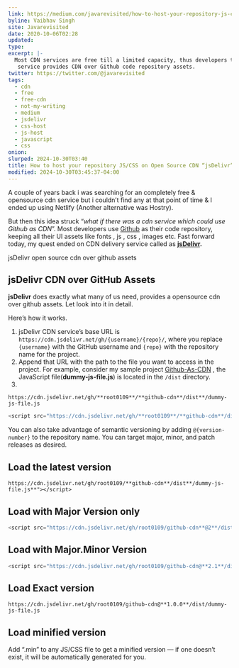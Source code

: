 ```yaml
---
link: https://medium.com/javarevisited/how-to-host-your-repository-js-css-on-open-source-cdn-jsdelivr-4de252d6fbad
byline: Vaibhav Singh
site: Javarevisited
date: 2020-10-06T02:28
updated:
type:
excerpt: |-
  Most CDN services are free till a limited capacity, thus developers tend to provide github raw urls as CDN for demo purposes in their projects. But jsDeliver open source 
   service provides CDN over Github code repository assets.
twitter: https://twitter.com/@javarevisited
tags:
  - cdn
  - free
  - free-cdn
  - not-my-writing
  - medium
  - jsdelivr
  - css-host
  - js-host
  - javascript
  - css
onion:
slurped: 2024-10-30T03:40
title: How to host your repository JS/CSS on Open Source CDN “jsDelivr”
modified: 2024-10-30T03:45:37-04:00
---
```


A couple of years back i was searching for an completely free & opensource cdn service but i couldn’t find any at that point of time & I ended up using Netlify (Another alternative was Hostry).

But then this idea struck “_what if there was a cdn service which could use Github as CDN_”. Most developers use [Github](https://medium.com/@javinpaul/top-10-free-courses-to-learn-git-and-github-best-of-lot-967aa314ea) as their code repository, keeping all their UI assets like fonts , js , css , images etc. Fast forward today, my quest ended on CDN delivery service called as [**jsDelivr**](https://www.jsdelivr.com/?docs=gh)**.**

jsDelivr open source cdn over github assets

## jsDelivr CDN over GitHub Assets

**jsDelivr** does exactly what many of us need, provides a opensource cdn over github assets. Let look into it in detail.

Here’s how it works.

1. jsDelivr CDN service’s base URL is `https://cdn.jsdelivr.net/gh/{username}/{repo}/`, where you replace `{username}` with the GitHub username and `{repo}` with the repository name for the project.
2. Append that URL with the path to the file you want to access in the project. For example, consider my sample project [Github-As-CDN](https://github.com/root0109/github-cdn) , the JavaScript file(**dummy-js-file.js**) is located in the `/dist` directory.
3.

```url
https://cdn.jsdelivr.net/gh/**root0109**/**github-cdn**/dist**/dummy-js-file.js
```

```javascript
<script src="https://cdn.jsdelivr.net/gh/**root0109**/**github-cdn**/dist**/dummy-js-file.js**"></script>
```

You can also take advantage of semantic versioning by adding `@{version-number}` to the repository name. You can target major, minor, and patch releases as desired.

## Load the latest version

```web
https://cdn.jsdelivr.net/gh/root0109/**github-cdn**/dist**/dummy-js-file.js**"></script>
```

## Load with Major Version only

```javascript
<script src="https://cdn.jsdelivr.net/gh/root0109/github-cdn**@2**/dist**/**dummy-js-file.js"></script>
```

## Load with Major.Minor Version

```javascript
<script src="https://cdn.jsdelivr.net/gh/root0109/github-cdn@**2.1**/dist/dummy-js-file.js"></script>
```

## Load Exact version

```url
https://cdn.jsdelivr.net/gh/root0109/github-cdn@**1.0.0**/dist/dummy-js-file.js
```

## Load minified version

Add “.min” to any JS/CSS file to get a minified version — if one doesn’t exist, it will be automatically generated for you.
